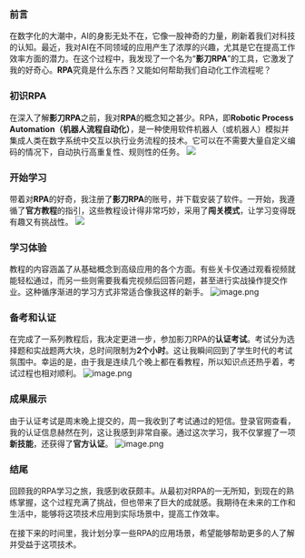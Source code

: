 ### 前言
在数字化的大潮中，AI的身影无处不在，它像一股神奇的力量，刷新着我们对科技的认知。最近，我对AI在不同领域的应用产生了浓厚的兴趣，尤其是它在提高工作效率方面的潜力。在这个过程中，我发现了一个名为“**影刀RPA**”的工具，它激发了我的好奇心。**RPA**究竟是什么东西？又能如何帮助我们自动化工作流程呢？

### 初识RPA

在深入了解**影刀RPA**之前，我对**RPA**的概念知之甚少。RPA，即**Robotic Process Automation（机器人流程自动化）**，是一种使用软件机器人（或机器人）模拟并集成人类在数字系统中交互以执行业务流程的技术。它可以在不需要大量自定义编码的情况下，自动执行高重复性、规则性的任务。
![](https://cdn.jsdelivr.net/gh/youyiying/blogs@master/images/ce56f168cb715a79cb9d6c7de0f8f290.png)

### 开始学习

带着对**RPA**的好奇，我注册了**影刀RPA**的账号，并下载安装了软件。一开始，我遵循了**官方教程**的指引，这些教程设计得非常巧妙，采用了**闯关模式**，让学习变得既有趣又有挑战性。
![](https://cdn.jsdelivr.net/gh/youyiying/blogs@master/images/ce04da92442e0ca69628b682ce25549a.png)

### 学习体验

教程的内容涵盖了从基础概念到高级应用的各个方面。有些关卡仅通过观看视频就能轻松通过，而另一些则需要我看完视频后回答问题，甚至进行实战操作提交作业。这种循序渐进的学习方式非常适合像我这样的新手。
![image.png](https://cdn.jsdelivr.net/gh/youyiying/blogs@master/images/737785947f8db919f1f7945c61950dd7.png)

### 备考和认证

在完成了一系列教程后，我决定更进一步，参加影刀RPA的**认证考试**。考试分为选择题和实战题两大块，总时间限制为**2个小时**。这让我瞬间回到了学生时代的考试氛围中。幸运的是，由于我是连续几个晚上都在看教程，所以知识点还热乎着，考试过程也相对顺利。
![image.png](https://cdn.jsdelivr.net/gh/youyiying/blogs@master/images/26c326e774c15f6e73ac8d5b82da5170.png)

### 成果展示

由于认证考试是周末晚上提交的，周一我收到了考试通过的短信。登录官网查看，我的认证信息赫然在列，这让我感到非常自豪。通过这次学习，我不仅掌握了一项**新技能**，还获得了**官方认证**。
![image.png](https://cdn.jsdelivr.net/gh/youyiying/blogs@master/images/5f32e609f78d4c4eee8b9b6009048457.png)

### 结尾

回顾我的RPA学习之旅，我感到收获颇丰。从最初对RPA的一无所知，到现在的熟练掌握，这个过程充满了挑战，但也带来了巨大的成就感。我期待在未来的工作和生活中，能够将这项技术应用到实际场景中，提高工作效率。

在接下来的时间里，我计划分享一些RPA的应用场景，希望能够帮助更多的人了解并受益于这项技术。